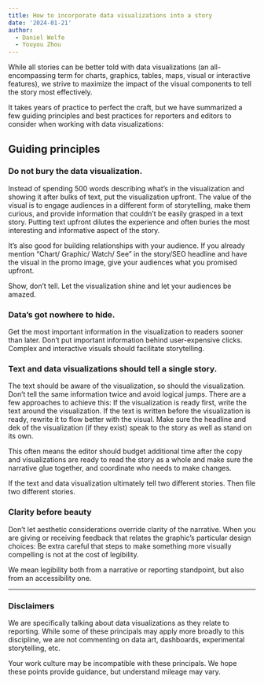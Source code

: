 ```yaml
---
title: How to incorporate data visualizations into a story
date: '2024-01-21'
author:
  - Daniel Wolfe
  - Youyou Zhou
---
```


While all stories can be better told with data visualizations (an all-encompassing term for charts, graphics, tables, maps, visual or interactive features), we strive to maximize the impact of the visual components to tell the story most effectively.

It takes years of practice to perfect the craft, but we have summarized a few guiding principles and best practices for reporters and editors to consider when working with data visualizations:

## Guiding principles

### Do not bury the data visualization.

Instead of spending 500 words describing what’s in the visualization and showing it after bulks of text, put the visualization upfront. The value of the visual is to engage audiences in a different form of storytelling, make them curious, and provide information that couldn’t be easily grasped in a text story. Putting text upfront dilutes the experience and often buries the most interesting and informative aspect of the story.

It’s also good for building relationships with your audience. If you already mention “Chart/ Graphic/ Watch/ See” in the story/SEO headline and have the visual in the promo image, give your audiences what you promised upfront.

Show, don’t tell. Let the visualization shine and let your audiences be amazed.

### Data’s got nowhere to hide.

Get the most important information in the visualization to readers sooner than later. Don’t put important information behind user-expensive clicks. Complex and interactive visuals should facilitate storytelling.

### Text and data visualizations should tell a single story.

The text should be aware of the visualization, so should the visualization. Don’t tell the same information twice and avoid logical jumps. There are a few approaches to achieve this:
If the visualization is ready first, write the text around the visualization.
If the text is written before the visualization is ready, rewrite it to flow better with the visual.
Make sure the headline and dek of the visualization (if they exist) speak to the story as well as stand on its own.

This often means the editor should budget additional time after the copy and visualizations are ready to read the story as a whole and make sure the narrative glue together, and coordinate who needs to make changes.

If the text and data visualization ultimately tell two different stories. Then file two different stories.

### Clarity before beauty

Don’t let aesthetic considerations override clarity of the narrative. When you are giving or receiving feedback that relates the graphic’s particular design choices: Be extra careful that steps to make something more visually compelling is not at the cost of legibility.

We mean legibility both from a narrative or reporting standpoint, but also from an accessibility one.

---

### Disclaimers

We are specifically talking about data visualizations as they relate to reporting. While some of these principals may apply more broadly to this discipline, we are not commenting on data art, dashboards, experimental storytelling, etc.

Your work culture may be incompatible with these principals. We hope these points provide guidance, but understand mileage may vary.
